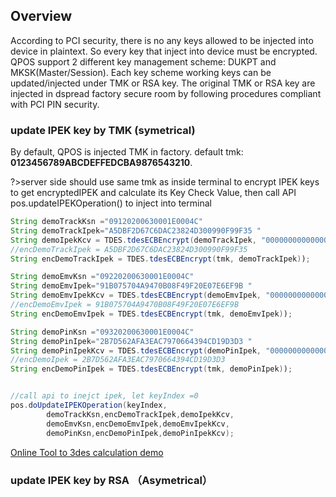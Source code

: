 ## Overview

According to PCI security, there is no any keys allowed to be injected into device in plaintext. So every key that inject into device must be encrypted. QPOS support 2 different key management scheme: DUKPT and MKSK(Master/Session). Each key scheme working keys can be updated/injected under TMK or RSA key. The original TMK or RSA key are injected in dspread factory secure room by following procedures compliant with PCI PIN security.


### update IPEK key by TMK (symetrical)
By default, QPOS is injected TMK in factory. default tmk: **0123456789ABCDEFFEDCBA9876543210**. 

?>server side should use same tmk as inside terminal to encrypt IPEK keys to get encryptedIPEK and calculate its Key Check Value, then call API pos.updateIPEKOperation() to inject into terminal
``` java
String demoTrackKsn ="09120200630001E0004C"
String demoTrackIpek="A5DBF2D67C6DAC23824D300990F99F35 "
String demoIpekKcv = TDES.tdesECBEncrypt(demoTrackIpek, "0000000000000000"));
//encDemoTrackIpek = A5DBF2D67C6DAC23824D300990F99F35
String encDemoTrackIpek = TDES.tdesECBEncrypt(tmk, demoTrackIpek)); 

String demoEmvKsn ="09220200630001E0004C"
String demoEmvIpek="91B075704A9470B08F49F20E07E6EF9B "
String demoEmvIpekKcv = TDES.tdesECBEncrypt(demoEmvIpek, "0000000000000000"));
//encDemoEmvIpek = 91B075704A9470B08F49F20E07E6EF9B
String encDemoEmvIpek = TDES.tdesECBEncrypt(tmk, demoEmvIpek)); 

String demoPinKsn ="09320200630001E0004C"
String demoPinIpek="2B7D562AFA3EAC7970664394CD19D3D3 "
String demoPinIpekKcv = TDES.tdesECBEncrypt(demoPinIpek, "0000000000000000"));
//encDemoIpek = 2B7D562AFA3EAC7970664394CD19D3D3
String encDemoPinIpek = TDES.tdesECBEncrypt(tmk, demoPinIpek)); 


//call api to inejct ipek, let keyIndex =0
pos.doUpdateIPEKOperation(keyIndex,   
        demoTrackKsn,encDemoTrackIpek,demoIpekKcv,   
        demoEmvKsn,encDemoEmvIpek,demoEmvIpekKcv,   
        demoPinKsn,encDemoPinIpek,demoPinIpekKcv);
```

[Online Tool to 3des calculation demo](https://neapay.com/online-tools/des-calculator.html?data=A5DBF2D67C6DAC23824D300990F99F35&key=0123456789ABCDEFFEDCBA9876543210&algo=3DES&decr=false)


### update IPEK key by RSA （Asymetrical）


